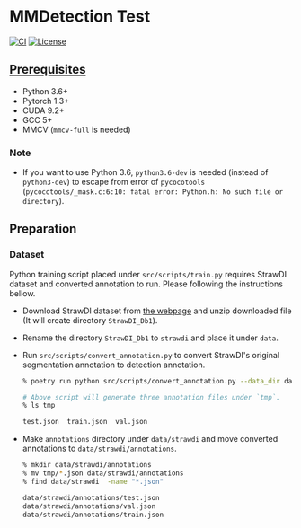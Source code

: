 # MMDetection Test

[![CI](https://github.com/gatheluck/sandbox/workflows/CI/badge.svg)](https://github.com/gatheluck/MmdetectionTest/actions?query=workflow%3ACI)
[![License](https://img.shields.io/github/license/gatheluck/MmdetectionTest?color=green)](LICENSE)

## [Prerequisites](https://mmdetection.readthedocs.io/en/latest/get_started.html#)
- Python 3.6+
- Pytorch 1.3+
- CUDA 9.2+
- GCC 5+
- MMCV (`mmcv-full` is needed)

### Note
- If you want to use Python 3.6, `python3.6-dev` is needed  (instead of `python3-dev`) to escape from error of `pycocotools` (`pycocotools/_mask.c:6:10: fatal error: Python.h: No such file or directory`).

## Preparation
### Dataset
Python training script placed under `src/scripts/train.py` requires StrawDI dataset and converted annotation to run. Please following the instructions bellow.

- Download StrawDI dataset from [the webpage](https://strawdi.github.io/) and unzip downloaded file (It will create directory `StrawDI_Db1`).
- Rename the directory `StrawDI_Db1` to `strawdi` and place it under `data`. 
- Run `src/scripts/convert_annotation.py` to convert StrawDI's original segmentation annotation to detection annotation.

    ```bash
    % poetry run python src/scripts/convert_annotation.py --data_dir data/strawdi --save_dir tmp

    # Above script will generate three annotation files under `tmp`.
    % ls tmp

    test.json  train.json  val.json
    ```
- Make `annotations` directory under `data/strawdi` and move converted annotations to `data/strawdi/annotations`. 
    ```bash
    % mkdir data/strawdi/annotations
    % mv tmp/*.json data/strawdi/annotations
    % find data/strawdi  -name "*.json"

    data/strawdi/annotations/test.json
    data/strawdi/annotations/val.json
    data/strawdi/annotations/train.json
    ```